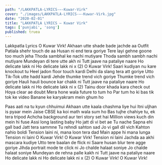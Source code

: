 ```yaml
---
path: "/LAKKPATLA-LYRICS-–-Kuwar-Virk"
cover: "./images/LAKKPATLA-LYRICS-–-Kuwar-Virk.jpg"
date: "2020-02-01"
title: "LAKKPATLA LYRICS – Kuwar Virk"
tags: ['punjabi', 'song']
published: truea
---
```


Lakkpatla Lyrics
O Kuwar Virk!
Akhaan utte shade bade jachde aa
Outfit Patiala shehr touch de aa
Husan ni end tera goriye
Tere layi gehne goone too much jeha
Thoda sambhal ke nachi mutiyare
Thoda sambh sambh nachi mutiyare
Mundeyan di tere utte akh ni
Tutt jaave na pataliye naare
Ho delicate lakk ni
Ho delicate lakk ni x (2)
O Kuwar Virk!
Saari kudiyan nu kare knockout tu
Heel jadon floor touch kardi
Delhi da slang tera att goriye
Utto Tik-Tok utte hadd kardi
Jehde thumke trend vich goriye
Thumke trend vich goriye
Hauli hauli bounce kar chakk ni
Tutt jaave na pataliye naare
Ho delicate lakk ni
Ho delicate lakk ni x (2)
Tainu door khada kara check out
Hoya clear ae doubt
Mera hone wala future to tum ho
Par tum ho ki bas tik tok ke video
Banane ke karyakram mein ghum ho






Paas aati na tu kyun chhuimui
Akhaan utte kaala chashma liye hui
Itni uljhan is pyaar mein
Jaise CBSE ka koi math wala sum ho
Bas tujhe chahiye tu, ek tera tripod
Achcha background aur teri story set hai
Million views kuch din mein hi fuse
Assi long lasting baby
Ho jatt di vi bet ae
Tu nache Sapna ehi gall bad
Jatt tera sammne
Tu rehndi sahton sad
Jo vi gall dil vich
Kahton nahio boldi
Tension laini ni, mana loon tera dad
Main appe hi mana lunga
Tension ni laini
O Kuwar Virk!
O Kuwar Virk!
Tension ni laini
Jachda aa akhi mascara kudiye
Utto tere baalan de flick ni
Saare husan blur tere agge goriye
Jihda portrait mode te click ni
Jo chalde halaat soniye
Jo chalde halaat soniye
Mundeyan de rehna palle kakh ni
Tutt jaave na pataliye naare
Ho delicate lakk ni
Ho delicate lakk ni x (2)
O Kuwar Virk!
O Kuwar Virk!
